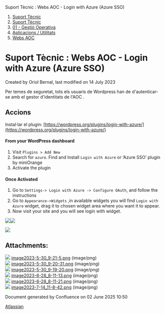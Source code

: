 Suport Tècnic : Webs AOC - Login with Azure (Azure SSO)  

1.  [Suport Tècnic](index.md)
2.  [Suport Tècnic](13893782.md)
3.  [01 - Gestió Operativa](26313391.md)
4.  [Aplicacions / Utilitats](41517088.md)
5.  [Webs AOC](Webs-AOC_81856274.md)

Suport Tècnic : Webs AOC - Login with Azure (Azure SSO)
=======================================================

Created by Oriol Bernal, last modified on 14 July 2023

Per temes de seguretat, tots els usuaris de Wordpress han de d'autenticar-se amb el gestor d'identitats de l'AOC .

Accions
-------

Instal·lar el plugin: [https://wordpress.org/plugins/login-with-azure/](https://wordpress.org/plugins/login-with-azure/)

#### From your WordPress dashboard

1.  Visit `Plugins > Add New`
2.  Search for `azure`. Find and Install `Login with Azure` or ‘Azure SSO’ plugin by miniOrange
3.  Activate the plugin

#### Once Activated

1.  Go to `Settings-> Login with Azure -> Configure OAuth`, and follow the instructions
2.  Go to `Appearance->Widgets` ,in available widgets you will find `Login with Azure` widget, drag it to chosen widget area where you want it to appear.
3.  Now visit your site and you will see login with widget.

![](attachments/93356441/93356585.png)![](attachments/93356441/93356586.png)

![](attachments/93356441/93356697.png)

Attachments:
------------

![](images/icons/bullet_blue.gif) [image2023-5-30\_9-21-5.png](attachments/93356441/93356442.png) (image/png)  
![](images/icons/bullet_blue.gif) [image2023-5-30\_9-20-31.png](attachments/93356441/93356443.png) (image/png)  
![](images/icons/bullet_blue.gif) [image2023-5-30\_9-19-20.png](attachments/93356441/93356444.png) (image/png)  
![](images/icons/bullet_blue.gif) [image2023-6-28\_8-11-13.png](attachments/93356441/93356585.png) (image/png)  
![](images/icons/bullet_blue.gif) [image2023-6-28\_8-11-21.png](attachments/93356441/93356586.png) (image/png)  
![](images/icons/bullet_blue.gif) [image2023-7-14\_11-8-42.png](attachments/93356441/93356697.png) (image/png)  

Document generated by Confluence on 02 June 2025 10:50

[Atlassian](http://www.atlassian.com/)